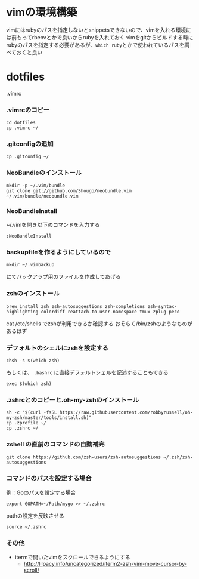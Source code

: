 # vimの環境構築
vimにはrubyのパスを指定しないとsnippetsできないので、vimを入れる環境には前もってrbenvとかで良いからrubyを入れておく
vimをgitからビルドする時にrubyのパスを指定する必要があるが、`which ruby`とかで使われているパスを調べておくと良い

# dotfiles
.vimrc
### .vimrcのコピー
```
cd dotfiles
cp .vimrc ~/
```

### .gitconfigの追加
```
cp .gitconfig ~/
```

### NeoBundleのインストール
```
mkdir -p ~/.vim/bundle
git clone git://github.com/Shougo/neobundle.vim ~/.vim/bundle/neobundle.vim
```
### NeoBundleInstall
~/.vimを開き以下のコマンドを入力する
```
:NeoBundleInstall
```
### backupfileを作るようにしているので
```
mkdir ~/.vimbackup
```
にてバックアップ用のファイルを作成してあげる

### zshのインストール
```
brew install zsh zsh-autosuggestions zsh-completions zsh-syntax-highlighting colordiff reattach-to-user-namespace tmux zplug peco
```
cat /etc/shells でzshが利用できるか確認する
おそらく/bin/zshのようなものがあるはず
### デフォルトのシェルにzshを設定する
```
chsh -s $(which zsh)
```
もしくは、 `.bashrc` に直接デフォルトシェルを記述することもできる
```
exec $(which zsh)
```

### .zshrcとのコピーと.oh-my-zshのインストール
```
sh -c "$(curl -fsSL https://raw.githubusercontent.com/robbyrussell/oh-my-zsh/master/tools/install.sh)"
cp .zprofile ~/
cp .zshrc ~/
```

### zshell の直前のコマンドの自動補完
```
git clone https://github.com/zsh-users/zsh-autosuggestions ~/.zsh/zsh-autosuggestions
```


### コマンドのパスを設定する場合
例：Goのパスを設定する場合
```
export GOPATH=~/Path/mygo >> ~/.zshrc
```
pathの設定を反映させる
```
source ~/.zshrc
```

### その他

- itermで開いたvimをスクロールできるようにする
  - http://lilpacy.info/uncategorized/iterm2-zsh-vim-move-cursor-by-scroll/
